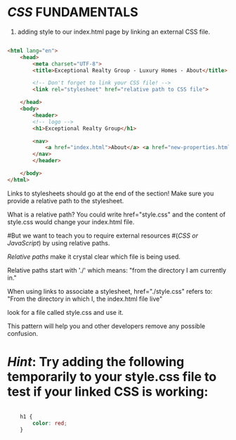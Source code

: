 # *CSS* FUNDAMENTALS

1. adding style to our index.html page by linking an external CSS file.
```html

<html lang="en">
    <head>
        <meta charset="UTF-8">
        <title>Exceptional Realty Group - Luxury Homes - About</title>

        <!-- Don't forget to link your CSS file! -->
        <link rel="stylesheet" href="relative path to CSS file">

    </head>
    <body>
        <header>
        <!-- logo -->
        <h1>Exceptional Realty Group</h1>

        <nav>
            <a href="index.html">About</a> <a href="new-properties.html">New Properties</a> <a href="real-estate-listings.html">Listings</a> <a href="market-report.html">Market Report</a> <a href="contact.html">Contact</a> <a href="http://hud.gov" target="_blank">H.U.D.</a>
        </nav>
        </header>

    </body>
</html>

```
Links to stylesheets should go at the end of the <head> section! Make sure you provide a relative path to the stylesheet.

What is a relative path?
You could write href="style.css" and the content of style.css
would change your index.html file.

#But we want to teach you to require external resources
#(*CSS or JavaScript*) by using relative paths.

*Relative paths* make it crystal clear which file is being used.

Relative paths start with './' which means:
"from the directory I am currently in."

When using links to associate a stylesheet, href="./style.css" refers to:
"From the directory in which I, the index.html file live"

look for a file called style.css and use it.

This pattern will help you and other developers remove any possible confusion.

# *Hint*: Try adding the following temporarily to your style.css file to test if your linked CSS is working:
```css

    h1 {
        color: red;
    }

```
